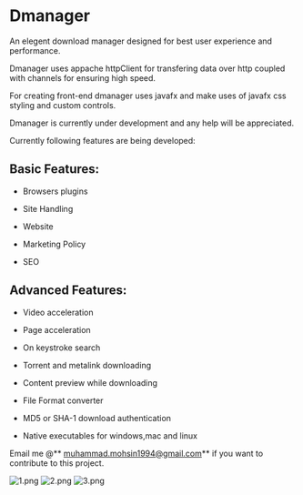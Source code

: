 Dmanager
========
An elegent download manager designed for best user experience and performance.

Dmanager uses appache httpClient for transfering data over http coupled with channels for ensuring high speed.

For creating  front-end dmanager uses javafx and make uses of javafx css styling and custom controls.

Dmanager is currently under development and any help will be appreciated.

Currently following features are being developed:

## Basic Features: ##

- Browsers plugins

- Site Handling

- Website

- Marketing Policy

- SEO

## Advanced Features: ##

- Video acceleration

- Page acceleration

- On keystroke search

- Torrent and metalink downloading

- Content preview while downloading

- File Format converter

- MD5 or SHA-1 download authentication

- Native executables for windows,mac and linux


Email me @** muhammad.mohsin1994@gmail.com** if you want to contribute to this project.

![1.png](https://bitbucket.org/repo/bnMzLa/images/3819613512-1.png)
![2.png](https://bitbucket.org/repo/bnMzLa/images/3584533889-2.png)
![3.png](https://bitbucket.org/repo/bnMzLa/images/3344103101-3.png)